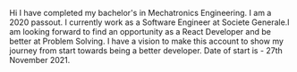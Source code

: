 
<!---
sharduljoshi01/sharduljoshi01 is a ✨ special ✨ repository because its `README.md` (this file) appears on your GitHub profile.
You can click the Preview link to take a look at your changes.
--->
Hi I have completed my bachelor's in Mechatronics Engineering. I am a 2020 passout. I currently work as a Software Engineer at Societe Generale.I am looking forward to find an opportunity as a React Developer and be better at Problem Solving. I have a vision to make this account to show my journey from start towards being a better developer.
Date of start is - 27th November 2021.
